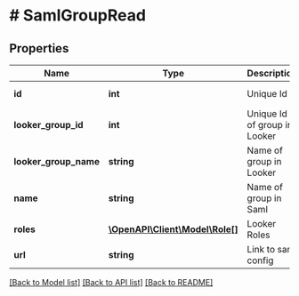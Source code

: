 # # SamlGroupRead

## Properties

Name | Type | Description | Notes
------------ | ------------- | ------------- | -------------
**id** | **int** | Unique Id | [optional] [readonly]
**looker_group_id** | **int** | Unique Id of group in Looker | [optional] [readonly]
**looker_group_name** | **string** | Name of group in Looker | [optional] [readonly]
**name** | **string** | Name of group in Saml | [optional] [readonly]
**roles** | [**\OpenAPI\Client\Model\Role[]**](Role.md) | Looker Roles | [optional] [readonly]
**url** | **string** | Link to saml config | [optional] [readonly]

[[Back to Model list]](../../README.md#models) [[Back to API list]](../../README.md#endpoints) [[Back to README]](../../README.md)
